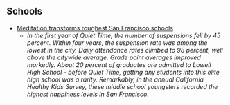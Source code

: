 ## Schools

* [Meditation transforms roughest San Francisco schools](http://www.sfgate.com/opinion/openforum/article/Meditation-transforms-roughest-San-Francisco-5136942.php)
    * *In the first year of Quiet Time, the number of suspensions fell by 45 percent. Within four years, the suspension rate was among the lowest in the city. Daily attendance rates climbed to 98 percent, well above the citywide average. Grade point averages improved markedly. About 20 percent of graduates are admitted to Lowell High School - before Quiet Time, getting any students into this elite high school was a rarity. Remarkably, in the annual California Healthy Kids Survey, these middle school youngsters recorded the highest happiness levels in San Francisco.*

